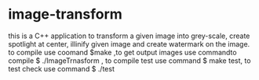 # image-transform
 this is a C++ application to transform a given image into grey-scale, create spotlight at center, illinify given image and create watermark on the image. to compile use coomand $make ,to get output images use commandto compile  $ ./ImageTrnasform , to compile test use command $ make test, to test check use command $ ./test
